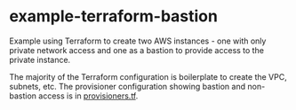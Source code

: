 # example-terraform-bastion

Example using Terraform to create two AWS instances - one with only private
network access and one as a bastion to provide access to the private instance.

The majority of the Terraform configuration is boilerplate to create the VPC,
subnets, etc. The provisioner configuration showing bastion and non-bastion
access is in [provisioners.tf](terraform/provisioners.tf).
